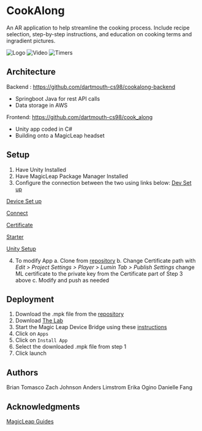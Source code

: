 # CookAlong

An AR application to help streamline the cooking process. Include recipe selection, step-by-step instructions, and education on cooking terms and ingradient pictures.

![Logo](https://github.com/dartmouth-cs98/19f-cookalong/blob/master/cookalong-horiz.png)
![Video](https://github.com/dartmouth-cs98/19f-cookalong/blob/master/video.gif)
![Timers](https://github.com/dartmouth-cs98/19f-cookalong/blob/master/multiTimers.gif)


## Architecture
Backend : https://github.com/dartmouth-cs98/cookalong-backend
* Springboot Java for rest API calls
* Data storage in AWS

Frontend: https://github.com/dartmouth-cs98/cook_along
* Unity app coded in C#
* Building onto a MagicLeap headset


## Setup

1. Have Unity Installed
2. Have MagicLeap Package Manager Installed
3. Configure the connection between the two using links below:
[Dev Set up](https://creator.magicleap.com/learn/guides/develop-setup)

[Device Set up](https://creator.magicleap.com/learn/guides/develop-device-setup)

[Connect](https://creator.magicleap.com/learn/guides/connect-device)

[Certificate](https://creator.magicleap.com/learn/guides/developer-certificates)

[Starter](https://creator.magicleap.com/learn/guides/get-started-developing-in-unity)

[Unity Setup](https://creator.magicleap.com/learn/guides/unity-setup)

4. To modify App 
a. Clone from [repository](https://github.com/dartmouth-cs98/cook_along)
b. Change Certificate path with *Edit > Project Settings > Player > Lumin Tab > Publish Settings*
change ML certificate to the private key from the Certificate part of Step 3 above
c. Modify and push as needed
 


 
## Deployment

1. Download the .mpk file from the [repository](https://github.com/dartmouth-cs98/cook_along)
2. Download [The Lab](https://developer.magicleap.com/learn/guides/lab)
3. Start the Magic Leap Device Bridge using these [instructions](https://developer.magicleap.com/learn/guides/lab-device-bridge)
4. Click on `Apps`
5. Click on `Install App`
6. Select the downloaded .mpk file from step 1
7. Click launch



## Authors
Brian Tomasco
Zach Johnson
Anders Limstrom
Erika Ogino
Danielle Fang

## Acknowledgments
[MagicLeap Guides](https://creator.magicleap.com/learn/guides/)
